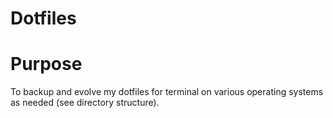 # Dotfiles

# Purpose
To backup and evolve my dotfiles for terminal on various operating systems as needed 
(see directory structure).
